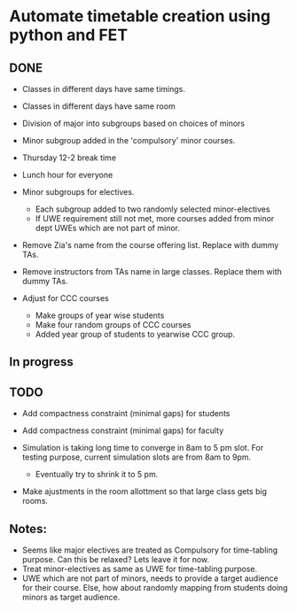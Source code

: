 # Automate timetable creation using python and FET

## DONE
- Classes in different days have same timings.
- Classes in different days have same room
- Division of major into subgroups based on choices of minors
- Minor subgroup added in the 'compulsory' minor courses.
- Thursday 12-2 break time
- Lunch hour for everyone
- Minor subgroups for electives. 
    - Each subgroup added to two randomly selected minor-electives
    - If UWE requirement still not met, more courses added from minor dept UWEs which are not part of minor.

- Remove Zia's name from the course offering list. Replace with dummy TAs.
- Remove instructors from TAs name in large classes. Replace them with dummy TAs. 

- Adjust for CCC courses
    - Make groups of year wise students
    - Make four random groups of CCC courses
    - Added year group of students to yearwise CCC group.


## In progress


## TODO
- Add compactness constraint (minimal gaps) for students
- Add compactness constraint (minimal gaps) for faculty
- Simulation is taking long time to converge in 8am to 5 pm slot. For testing purpose, current simulation slots are from 8am to 9pm. 
    - Eventually try to shrink it to 5 pm.


- Make ajustments in the room allottment so that large class gets big rooms.


## Notes:
- Seems like major electives are treated as Compulsory for time-tabling purpose. Can this be relaxed? Lets leave it for now.
- Treat minor-electives as same as UWE for time-tabling purpose.
- UWE which are not part of minors, needs to provide a target audience for their course. Else, how about randomly mapping from students doing minors as target audience. 